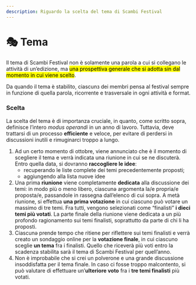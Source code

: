 ```yaml
---
description: Riguardo la scelta del tema di Scambi Festival
---
```


# 🎭 Tema

Il tema di Scambi Festival non è solamente una parola a cui si collegano le attività di un’edizione, ma <mark style="background-color:yellow;">una prospettiva generale che si adotta sin dal momento in cui viene scelto</mark>.

Da quando il tema è stabilito, ciascunз dei membri pensa al festival sempre in funzione di quella parola, ricorrente e trasversale in ogni attività e format.

### Scelta

La scelta del tema è di importanza cruciale, in quanto, come scritto sopra, definisce l’intero _modus operandi_ in un anno di lavoro. Tuttavia, deve trattarsi di un processo **efficiente** e veloce, per evitare di perdersi in discussioni inutili e rimuginarci troppo a lungo.

1. Ad un certo momento di ottobre, viene annunciato che è il momento di scegliere il tema e verrà indicata una riunione in cui se ne discuterà. Entro quella data, si dovranno **raccogliere le idee**:
   * recuperando le liste complete dei temi precedentemente proposti;
   * aggiungendo alla lista nuove idee
2. Una prima **riunione** viene completamente **dedicata** alla discussione dei temi: in modo più o meno libero, ciascunə argomenta la/e propria/e proposta/e, passandole in rassegna dall’elenco di cui sopra. A metà riunione, si effettua **una prima votazione** in cui ciascuno può votare un massimo di tre temi. Fra tutti, vengono selezionati come “finalisti” **i dieci temi più votati**. La parte finale della riunione viene dedicata a un più profondo ragionamento sui temi finalisti, soprattutto da parte di chi li ha proposti.
3. Ciascunə prende tempo che ritiene per riflettere sui temi finalisti e verrà creato un sondaggio online per la **votazione finale**, in cui ciascuno sceglie **un tema** fra i finalisti. Quello che riceverà più voti entro la scadenza stabilita sarà il tema di Scambi Festival per quell’anno.
4. Non è improbabile che si crei un polverone e una grande discussione insoddisfatta per il tema finale. In caso ci fosse troppo malcontento, si può valutare di effettuare un’**ulteriore voto** fra i **tre temi finalisti** più votati.
